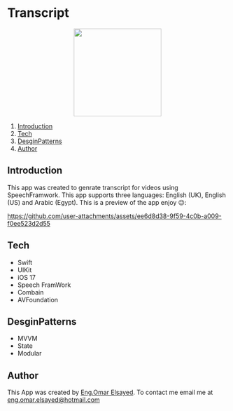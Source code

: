 # Transcript
<div align="center">
	<img width="200" height="200" src="https://github.com/user-attachments/assets/671645cf-4d11-4dfd-91ba-804f404cc68b">
</div>

1. [Introduction](#introduction)
2. [Tech](#section-1)
3. [DesginPatterns](#section-3) 
4. [Author](#conclusion)

## Introduction <a name="introduction"></a>
This app was created to genrate transcript for videos using SpeechFramwork. This app supports three languages: English (UK), English (US) and Arabic (Egypt). This is a preview of the app 
enjoy 😉:

https://github.com/user-attachments/assets/ee6d8d38-9f59-4c0b-a009-f0ee523d2d55


## Tech <a name="section-1"></a>
- Swift
- UIKit
- iOS 17
- Speech FramWork
- Combain
- AVFoundation

## DesginPatterns <a name="section-3"></a>
- MVVM
- State
- Modular

## Author <a name="conclusion"></a>
This App was created by [Eng.Omar Elsayed](https://www.deveagency.com/). To contact me email me at eng.omar.elsayed@hotmail.com
